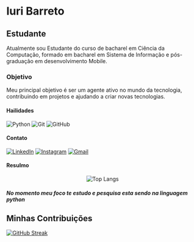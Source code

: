 # Iuri Barreto

## Estudante
Atualmente sou Estudante do curso de bacharel em Ciência da Computação, formado em bacharel em Sistema de Informação e pós-graduação em desenvolvimento Mobile.

### Objetivo
Meu principal objetivo é ser um agente ativo no mundo da tecnologia, contribuindo em projetos e ajudando a criar novas tecnologias.

#### Hailidades
![Python](https://img.shields.io/badge/python-9400ff?style=for-the-badge&logo=python&logoColor=ffdd54)
![Git](https://img.shields.io/badge/GIT-E44C30?style=for-the-badge&logo=git&logoColor=white)
![GitHub](https://img.shields.io/badge/GitHub-100000?style=for-the-badge&logo=github&logoColor=white)


#### Contato
[![LinkedIn](https://img.shields.io/badge/LinkedIn-0077B5?style=for-the-badge&logo=linkedin&logoColor=white)](https://www.linkedin.com/in/iuri-barreto-38186081/)
[![Instagram](https://img.shields.io/badge/-Instagram-%23E4405F?style=for-the-badge&logo=instagram&logoColor=white)](https://www.instagram.com/iuribarreto773/)
[![Gmail](https://img.shields.io/badge/Gmail-333333?style=for-the-badge&logo=gmail&logoColor=red)](mailto:iuribarreto.ib@gmail.com)
#### Resulmo

<div align="center">

![Top Langs](https://github-readme-stats-git-masterrstaa-rickstaa.vercel.app/api/top-langs/?username=iuridev&bg_color=000&border_color=000C&title_color=9400ff&text_color=FFF)

</div>

##### No momento meu foco te estudo e pesquisa esta sendo na linguagem python

## Minhas Contribuições

[![GitHub Streak](https://streak-stats.demolab.com/?user=iuridev&theme=shadow-purple&background=000)](https://git.io/streak-stats)
